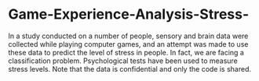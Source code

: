 # Game-Experience-Analysis-Stress-
In a study conducted on a number of people, sensory and brain data were collected while playing computer games, and an attempt was made to use these data to predict the level of stress in people. In fact, we are facing a classification problem. Psychological tests have been used to measure stress levels. Note that the data is confidential and only the code is shared.
